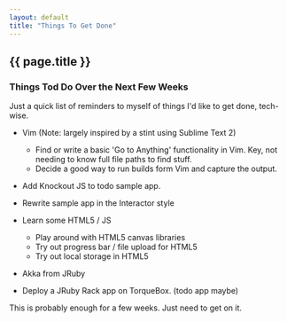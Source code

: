 ```yaml
---
layout: default
title: "Things To Get Done"
---
```


{{ page.title }}
-------------

### Things Tod Do Over the Next Few Weeks

Just a quick list of reminders to myself of things I'd like to get done,
tech-wise.

* Vim (Note: largely inspired by a stint using Sublime Text 2)
  * Find or write a basic 'Go to Anything' functionality in Vim. Key, not needing to know full file paths to find stuff.
  * Decide a good way to run builds form Vim and capture the output.

* Add Knockout JS to todo sample app.
* Rewrite sample app in the Interactor style

* Learn some HTML5 / JS
  * Play around with HTML5 canvas libraries
  * Try out progress bar / file upload for HTML5
  * Try out local storage in HTML5

* Akka from JRuby

* Deploy a JRuby Rack app on TorqueBox. (todo app maybe)

This is probably enough for a few weeks. Just need to get on it.

